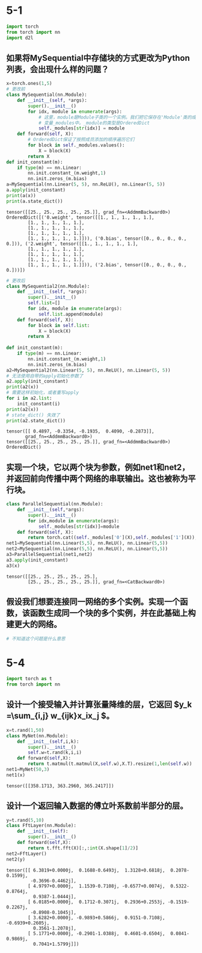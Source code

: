 # 5-1

```python
import torch
from torch import nn
import d2l
```

## 如果将MySequential中存储块的方式更改为Python列表，会出现什么样的问题？


```python
x=torch.ones(1,5)
# 更改前
class MySequential(nn.Module):
    def __init__(self, *args):
        super().__init__()
        for idx, module in enumerate(args):
            # 这里，module是Module子类的一个实例。我们把它保存在'Module'类的成员
            # 变量_modules中。_module的类型是OrderedDict
            self._modules[str(idx)] = module
    def forward(self, X):
        # OrderedDict保证了按照成员添加的顺序遍历它们
        for block in self._modules.values():
            X = block(X)
        return X
def init_constant(m):
    if type(m) == nn.Linear:
        nn.init.constant_(m.weight,1)
        nn.init.zeros_(m.bias)
a=MySequential(nn.Linear(5, 5), nn.ReLU(), nn.Linear(5, 5))
a.apply(init_constant)
print(a(x))
print(a.state_dict())
```

    tensor([[25., 25., 25., 25., 25.]], grad_fn=<AddmmBackward0>)
    OrderedDict([('0.weight', tensor([[1., 1., 1., 1., 1.],
            [1., 1., 1., 1., 1.],
            [1., 1., 1., 1., 1.],
            [1., 1., 1., 1., 1.],
            [1., 1., 1., 1., 1.]])), ('0.bias', tensor([0., 0., 0., 0., 0.])), ('2.weight', tensor([[1., 1., 1., 1., 1.],
            [1., 1., 1., 1., 1.],
            [1., 1., 1., 1., 1.],
            [1., 1., 1., 1., 1.],
            [1., 1., 1., 1., 1.]])), ('2.bias', tensor([0., 0., 0., 0., 0.]))])



```python
# 更改后
class MySequential2(nn.Module):
    def __init__(self, *args):
        super().__init__()
        self.list=[]
        for idx, module in enumerate(args):
            self.list.append(module)
    def forward(self, X):
        for block in self.list:
            X = block(X)
        return X
        
def init_constant(m):
    if type(m) == nn.Linear:
        nn.init.constant_(m.weight,1)
        nn.init.zeros_(m.bias)
a2=MySequential2(nn.Linear(5, 5), nn.ReLU(), nn.Linear(5, 5))
# 无法使用自带的apply初始化参数了
a2.apply(init_constant)
print(a2(x))
# 需要这样初始化，或者重写apply
for i in a2.list:
    init_constant(i)
print(a2(x))
# state_dict() 失效了
print(a2.state_dict())
```

    tensor([[ 0.4897, -0.3354, -0.1935,  0.4090, -0.2873]],
           grad_fn=<AddmmBackward0>)
    tensor([[25., 25., 25., 25., 25.]], grad_fn=<AddmmBackward0>)
    OrderedDict()


## 实现一个块，它以两个块为参数，例如net1和net2，并返回前向传播中两个网络的串联输出。这也被称为平行块。


```python
class ParallelSequential(nn.Module):
    def __init__(self,*args):
        super().__init__()
        for idx,module in enumerate(args):
            self._modules[str(idx)]=module
    def forward(self, X):
        return torch.cat((self._modules['0'](X),self._modules['1'](X)),dim=0)
net1=MySequential(nn.Linear(5,5), nn.ReLU(), nn.Linear(5,5))
net2=MySequential(nn.Linear(5,5), nn.ReLU(), nn.Linear(5,5))
a3=ParallelSequential(net1,net2)
a3.apply(init_constant)
a3(x)
```




    tensor([[25., 25., 25., 25., 25.],
            [25., 25., 25., 25., 25.]], grad_fn=<CatBackward0>)



## 假设我们想要连接同一网络的多个实例。实现一个函数，该函数生成同一个块的多个实例，并在此基础上构建更大的网络。


```python
# 不知道这个问题是什么意思
```



# 5-4


```python
import torch as t
from torch import nn
```

## 设计一个接受输入并计算张量降维的层，它返回 $y_k =\sum_{i,j} w_{ijk}x_ix_j $。


```python
x=t.rand(1,50)
class MyNet(nn.Module):
    def __init__(self,i,k):
        super().__init__()
        self.w=t.rand(k,i,i)
    def forward(self,X):
        return t.matmul(t.matmul(X,self.w),X.T).resize(1,len(self.w))
net1=MyNet(50,3)
net1(x)
```




    tensor([[358.1713, 363.2960, 365.2417]])



## 设计一个返回输入数据的傅立叶系数前半部分的层。


```python
y=t.rand(5,10)
class FftLayer(nn.Module):
    def __init__(self):
        super().__init__()
    def forward(self,X):
        return t.fft.fft(X)[:,:int(X.shape[1]/2)]
net2=FftLayer()
net2(y)
```




    tensor([[ 6.3819+0.0000j,  0.1688-0.6493j,  1.3128+0.6818j,  0.2078-0.1599j,
             -0.3696-0.4462j],
            [ 4.9797+0.0000j,  1.1539-0.7108j, -0.6577+0.0074j,  0.5322-0.8764j,
              0.9387-1.0444j],
            [ 6.0185+0.0000j,  0.1712-0.3071j,  0.2936+0.2553j, -0.1519-0.2267j,
             -0.8908-0.1045j],
            [ 3.6282+0.0000j, -0.9893+0.5866j,  0.9151-0.7108j, -0.6939+0.2605j,
              0.3561-1.2078j],
            [ 5.1771+0.0000j, -0.2901-1.0388j,  0.4601-0.6504j,  0.0841-0.9869j,
              0.7041+1.5799j]])


